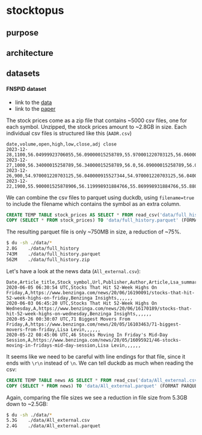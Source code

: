 # stocktopus

## purpose


## architecture



## datasets

#### FNSPID dataset

- link to the [data](https://huggingface.co/datasets/Zihan1004/FNSPID)
- link to the [paper](https://arxiv.org/html/2402.06698v1)

The stock prices come as a zip file that contains ~5000 csv files, one for each symbol.
Unzipped, the stock prices amount to ~2.8GB in size.
Each individual csv files is structured like this (`AADR.csv`)

```csv
date,volume,open,high,low,close,adj close
2023-12-28,1100,56.04999923706055,56.09000015258789,55.970001220703125,56.060001373291016,56.060001373291016
2023-12-27,1000,56.34000015258789,56.34000015258789,56.0,56.09000015258789,56.09000015258789
2023-12-26,900,54.970001220703125,56.040000915527344,54.970001220703125,56.040000915527344,56.040000915527344
2023-12-22,1900,55.900001525878906,56.119998931884766,55.869998931884766,55.880001068115234,55.71699905395508
```



We can combine the csv files to parquet using duckdb, using `filename=true` to include the filename which contains the
symbol as an extra column.

```SQL
CREATE TEMP TABLE stock_prices AS SELECT * FROM read_csv('data/full_history/*.csv', filename=true);
COPY (SELECT * FROM stock_prices) TO 'data/full_history.parquet' (FORMAT PARQUET);
```

The resulting parquet file is only ~750MB in size, a reduction of ~75%.

```bash
$ du -sh ./data/*
2.8G    ./data/full_history
743M    ./data/full_history.parquet
562M    ./data/full_history.zip

```

Let's have a look at the news data (`All_external.csv`):

```csv
Date,Article_title,Stock_symbol,Url,Publisher,Author,Article,Lsa_summary,Luhn_summary,Textrank_summary,Lexrank_summary
2020-06-05 06:30:54 UTC,Stocks That Hit 52-Week Highs On Friday,A,https://www.benzinga.com/news/20/06/16190091/stocks-that-hit-52-week-highs-on-friday,Benzinga Insights,,,,,,
2020-06-03 06:45:20 UTC,Stocks That Hit 52-Week Highs On Wednesday,A,https://www.benzinga.com/news/20/06/16170189/stocks-that-hit-52-week-highs-on-wednesday,Benzinga Insights,,,,,,
2020-05-26 00:30:07 UTC,71 Biggest Movers From Friday,A,https://www.benzinga.com/news/20/05/16103463/71-biggest-movers-from-friday,Lisa Levin,,,,,,
2020-05-22 08:45:06 UTC,46 Stocks Moving In Friday's Mid-Day Session,A,https://www.benzinga.com/news/20/05/16095921/46-stocks-moving-in-fridays-mid-day-session,Lisa Levin,,,,,,
```

It seems like we need to be careful with line endings for that file, since it ends with `\r\n` instead of `\n`. We can
tell duckdb as much when reading the csv:

```SQL
CREATE TEMP TABLE news AS SELECT * FROM read_csv('data/All_external.csv', new_line='\r\n');
COPY (SELECT * FROM news) TO 'data/All_external.parquet' (FORMAT PARQUET);
```

Again, comparing the file sizes we see a reduction in file size from 5.3GB down to ~2.5GB:

```bash
$ du -sh ./data/*
5.3G    ./data/All_external.csv
2.4G    ./data/All_external.parquet
```
